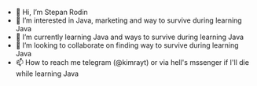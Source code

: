- 👋 Hi, I’m Stepan Rodin
- 👀 I’m interested in Java, marketing and way to survive during learning Java
- 🌱 I’m currently learning Java and ways to survive during learning Java
- 💞️ I’m looking to collaborate on finding way to survive during learning Java
- 📫 How to reach me telegram (@kimrayt) or via hell's mssenger if I'll die while learning Java

<!---
Kimrayt/Kimrayt is a ✨ special ✨ repository because its `README.md` (this file) appears on your GitHub profile.
You can click the Preview link to take a look at your changes.
--->
